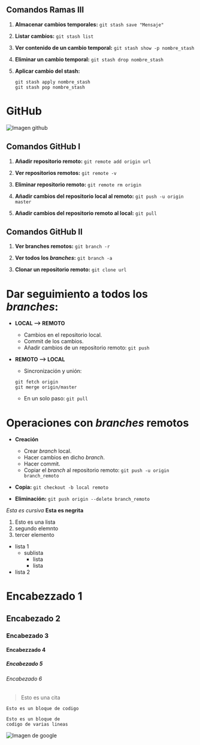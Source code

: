 ## Comandos Ramas III

1. **Almacenar cambios temporales:**
`git stash save "Mensaje"`

2. **Listar cambios:**
`git stash list`

3. **Ver contenido de un cambio temporal:**
`git stash show -p nombre_stash`

4. **Eliminar un cambio temporal:**
`git stash drop nombre_stash`

5. **Aplicar cambio del stash:**
   ~~~
   git stash apply nombre_stash
   git stash pop nombre_stash
   ~~~

# GitHub

![Imagen github](https://encrypted-tbn0.gstatic.com/images?q=tbn:ANd9GcRuW2rqf0Lw3E_kvxt7EFX9Y7C0o6Fba2UNpi_NCQayJ13AC0GI8Q)

## Comandos GitHub I

1. **Añadir repositorio remoto:**
`git remote add origin url`

2. **Ver repositorios remotos:**
`git remote -v`

3. **Eliminar repositorio remoto:**
`git remote rm origin`

4. **Añadir cambios del repositorio local al remoto:**
`git push -u origin master`

5. **Añadir cambios del repositorio remoto al local:**
`git pull`

## Comandos GitHub II

1. **Ver branches remotos:**
`git branch -r`

2. **Ver todos los *branches*:**
`git branch -a`

3. **Clonar un repositorio remoto:**
`git clone url`

# Dar seguimiento a todos los *branches*:

* **LOCAL --> REMOTO**
	* Cambios en el repositorio local.
	* Commit de los cambios.
	* Añadir cambios de un repositorio remoto:
	`git push`

* **REMOTO --> LOCAL**
	* Sincronización y unión:
	~~~
	git fetch origin
	git merge origin/master
	~~~
	* En un solo paso:
	`git pull`

# Operaciones con *branches* remotos

* **Creación**
	* Crear *branch* local.
	* Hacer cambios en dicho *branch*.
	* Hacer commit.
	* Copiar el *branch* al repositorio remoto:
	`git push -u origin branch_remoto`

* **Copia:**
`git checkout -b local remoto`

* **Eliminación:**
`git push origin --delete branch_remoto`

*Esta es cursiva* 
**Esta es negrita**
1. Esto es una lista
2. segundo elemnto
3. tercer elemento
* lista 1
  * sublista
    * lista
    * lista
* lista 2
# Encabezzado 1
## Encabezado 2
### Encabezado 3
#### Encabezzado 4
##### Encabezado 5
###### Encabezado 6
> Esto es una cita

`Esto es un bloque de codigo`

~~~
Esto es un bloque de
codigo de varias lineas
~~~

![Imagen de google](http://www.colemancbx.com/wp-content/uploads/2015/09/Logo-Google.jpg)

